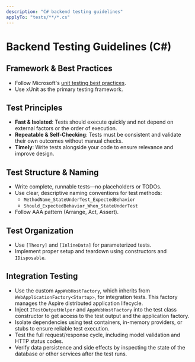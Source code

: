 ```yaml
---
description: "C# backend testing guidelines"
applyTo: "tests/**/*.cs"
---
```


# Backend Testing Guidelines (C#)

## Framework & Best Practices

- Follow Microsoft's [unit testing best practices](https://learn.microsoft.com/en-us/dotnet/core/testing/unit-testing-best-practices).
- Use xUnit as the primary testing framework.

## Test Principles

- **Fast & Isolated**: Tests should execute quickly and not depend on external factors or the order of execution.
- **Repeatable & Self-Checking**: Tests must be consistent and validate their own outcomes without manual checks.
- **Timely**: Write tests alongside your code to ensure relevance and improve design.

## Test Structure & Naming

- Write complete, runnable tests—no placeholders or TODOs.
- Use clear, descriptive naming conventions for test methods:
  - `MethodName_StateUnderTest_ExpectedBehavior`
  - `Should_ExpectedBehavior_When_StateUnderTest`
- Follow AAA pattern (Arrange, Act, Assert).

## Test Organization

- Use `[Theory]` and `[InlineData]` for parameterized tests.
- Implement proper setup and teardown using constructors and `IDisposable`.

## Integration Testing

- Use the custom `AppWebHostFactory`, which inherits from `WebApplicationFactory<Startup>`, for integration tests. This factory manages the Aspire distributed application lifecycle.
- Inject `ITestOutputHelper` and `AppWebHostFactory` into the test class constructor to get access to the test output and the application factory.
- Isolate dependencies using test containers, in-memory providers, or stubs to ensure reliable test execution.
- Test the full request/response cycle, including model validation and HTTP status codes.
- Verify data persistence and side effects by inspecting the state of the database or other services after the test runs.

